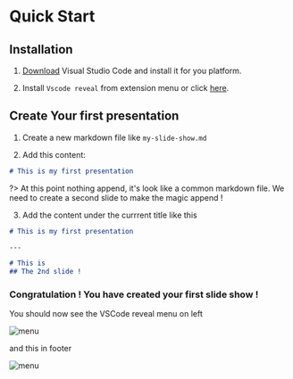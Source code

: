 # Quick Start

## Installation

1. [Download](https://code.visualstudio.com/) Visual Studio Code and install it for you platform.

1. Install `Vscode reveal` from extension menu or click [here](vscode:extension/evilz.vscode-reveal).

## Create Your first presentation

1. Create a new markdown file like `my-slide-show.md`

2. Add this content: 

  ```md
  # This is my first presentation

  ```

?> At this point nothing append, it's look like a common markdown file.
We need to create a second slide to make the magic append !

3. Add the content under the currrent title like this

  ```md  
  # This is my first presentation
  
  ---

  # This is
  ## The 2nd slide !

  ```

### Congratulation ! You have created your first slide show ! 

You should now see the VSCode reveal menu on left

![menu](vs-code-treeview.png)

and this in footer

![menu](2-slides.png)
